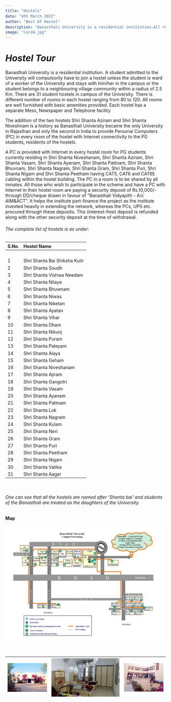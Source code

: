 ```yaml
---
title: "Hostels"
date: "4th March 2022"
author: "Best Of Hostel"
description: "Banasthali University is a residential institution.All rooms are well furnished with basic amenities."
image: "Card4.jpg"
---
```

# *Hostel Tour*

Banasthali University is a residential institution. A student admitted to the University will compulsorily have to join a hostel unless the student is ward of a worker of  the University and stays with him/her in the campus or the student belongs to a neighbouring village community within a radius of 2.5 Km. There are 31 student hostels in campus of the University. There is different number of rooms in each hostel ranging from 80 to 120. All rooms are well furnished with basic amenities provided. Each hostel has a separate Mess, Newspaper and Telephone facility

The addition of the two hostels Shri Shanta Aziram and Shri Shanta Niveshnam is a history as Banasthali University became the only University in Rajasthan and only the second in India to provide Personal Computers (PC) in every room of the hostel with Internet connectivity to the PG students, residents of the hostels. 

A PC is provided with Internet in every hostel room for PG students currently residing in Shri Shanta Niveshanam, Shri Shanta Aziram, Shri Shanta Vasam, Shri Shanta Ayanam, Shri Shanta Pattnam, Shri Shanta Bhuvnam, Shri Shanta Nagram, Shri Shanta Gram, Shri Shanta Puri, Shri Shanta Nigam and Shri Shanta Peetham having CAT5, CAT6 and CAT6E cabling within the hostel building. The PC in a room is to be shared by all inmates. All those who wish to participate in the scheme and have a PC with Internet in their hostel room are paying a security deposit of Rs.10,000/- through DD/cheque drawn in favour of "Banasthali Vidyapith - A/c AIM&ACT". It helps the institute part-finance the project as the institute invested heavily in extending the network, whereas the PCs, UPS etc. procured through these deposits. This (interest-free) deposit is refunded along with the other security deposit at the time of withdrawal.
 
#### <h6 className="text-warning"> The complete list of hostels is as under: </h6>

|S.No.   |Hostel Name                     |
|:-------|:-------------------------------|
|<br />  |                                |
|1       |Shri Shanta Bai Shiksha Kutir   |
|2       |Shri Shanta Soudh               |
|3       |Shri Shanta Vishwa Needam       |
|4       |Shri Shanta Nilaya              |
|5       |Shri Shanta Bhuwnam             |
|6       |Shri Shanta Niwas               |
|7       |Shri Shanta Niketan             |
|8       |Shri Shanta Ayatan              |
|9       |Shri Shanta Vihar               |
|10      |Shri Shanta Dham                |
|11      |Shri Shanta Nikunj              |
|12      |Shri Shanta Puram               |
|13      |Shri Shanta Paleyam             |
|14      |Shri Shanta Alaya               |
|15      |Shri Shanta Geham               |
|16      |Shri Shanta Niveshanam          |
|17      |Shri Shanta Ajiram              |
|18      |Shri Shanta Gangotri            |
|19      |Shri Shanta Vasam               |
|20      |Shri Shanta Ayanam              |
|21      |Shri Shanta Pattnam             |
|22      |Shri Shanta Lok                 |
|23      |Shri Shanta Nagram              |
|24      |Shri Shanta Kulam               |
|25      |Shri Shanta Neri                |
|26      |Shri Shanta Gram                |
|27      |Shri Shanta Puri                |
|28      |Shri Shanta Peetham             |
|29      |Shri Shanta Nigam               |
|30      |Shri Shanta Vatika              |
|31      |Shri Shanta Aagar               |

<br />

#### <h6 className="text-info">One can see that all the hostels are named after 'Shanta bai' and students of the Banasthali are treated as the daughters of the University.</h6>

#### Map
![This is an image](../../images/Card9.6.jpg)

<br />

|![This is an image](../../images/GH1.jpg)|![This is an image](../../images/GH3.jpg)|![This is an image](../../images/GH2.jpg)|
|:----------------------------------------|:----------------------------------------|:----------------------------------------|

